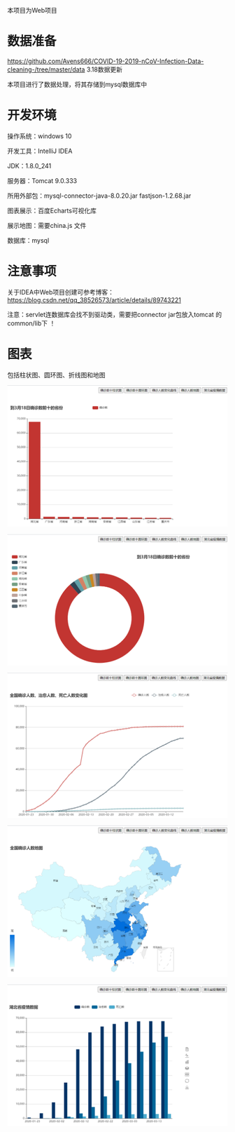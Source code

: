 本项目为Web项目

# 数据准备
https://github.com/Avens666/COVID-19-2019-nCoV-Infection-Data-cleaning-/tree/master/data   3.18数据更新

本项目进行了数据处理，将其存储到mysql数据库中

# 开发环境
操作系统：windows 10

开发工具：IntelliJ IDEA

JDK：1.8.0_241

服务器：Tomcat 9.0.333

所用外部包：mysql-connector-java-8.0.20.jar     fastjson-1.2.68.jar 

图表展示：百度Echarts可视化库

展示地图：需要china.js 文件

数据库：mysql


# 注意事项
关于IDEA中Web项目创建可参考博客：https://blog.csdn.net/qq_38526573/article/details/89743221

注意：servlet连数据库会找不到驱动类，需要把connector jar包放入tomcat 的common/lib下 ！

# 图表
包括柱状图、圆环图、折线图和地图

![image](https://github.com/LQJ1997/JavaVisualization/blob/master/pictures/1.png)

![image](https://github.com/LQJ1997/JavaVisualization/blob/master/pictures/2.png)

![image](https://github.com/LQJ1997/JavaVisualization/blob/master/pictures/3.png)

![image](https://github.com/LQJ1997/JavaVisualization/blob/master/pictures/4.png)

![image](https://github.com/LQJ1997/JavaVisualization/blob/master/pictures/5.png)
